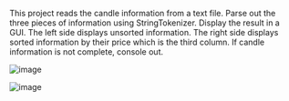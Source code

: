 This project reads the candle information from a text file. Parse out the three pieces of information using StringTokenizer.
Display the result in a GUI. The left side displays unsorted information. The right side displays sorted information by their price which is the third column.
If candle information is not complete, console out.

![image](https://github.com/cottoncloud636/GUI-Projects/assets/35412065/089a9502-d96e-4eec-b1ef-058e32ede1f6)

![image](https://github.com/cottoncloud636/GUI-Projects/assets/35412065/361b209f-1ff4-4b00-abe9-5969acd7f0ad)

